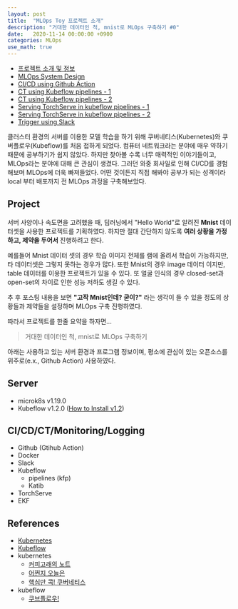 ```yaml
---
layout: post
title:  "MLOps Toy 프로젝트 소개"
description: "거대한 데이터인 척, mnist로 MLOps 구축하기 #0"
date:   2020-11-14 00:00:00 +0900
categories: MLOps
use_math: true
---
```


- [프로젝트 소개 및 정보](https://byeongjokim.github.io/posts/MLOps-Toy-Project-0/)
- [MLOps System Design](https://byeongjokim.github.io/posts/MLOps-Toy-Project-1/)
- [CI/CD using Github Action](https://byeongjokim.github.io/posts/MLOps-Toy-Project-2/)
- [CT using Kubeflow pipelines - 1](https://byeongjokim.github.io/posts/MLOps-Toy-Project-3/)
- [CT using Kubeflow pipelines - 2](https://byeongjokim.github.io/posts/MLOps-Toy-Project-4/)
- [Serving TorchServe in kubeflow pipelines - 1](https://byeongjokim.github.io/posts/MLOps-Toy-Project-5/)
- [Serving TorchServe in kubeflow pipelines - 2](https://byeongjokim.github.io/posts/MLOps-Toy-Project-6/)
- [Trigger using Slack](https://byeongjokim.github.io/posts/MLOps-Toy-Project-7/)

클러스터 환경의 서버를 이용한 모델 학습을 하기 위해 쿠버네티스(Kubernetes)와 쿠버플로우(Kubeflow)를 처음 접하게 되었다. 컴퓨터 네트워크라는 분야에 매우 약하기 때문에 공부하기가 쉽지 않았다. 하지만 찾아볼 수록 너무 매력적인 이야기들이고, MLOps라는 분야에 대해 큰 관심이 생겼다. 그러던 와중 회사일로 인해 CI/CD를 경험해보며 MLOps에 더욱 빠져들었다. 어떤 것이든지 직접 해봐야 공부가 되는 성격이라 local 부터 배포까지 전 MLOps 과정을 구축해보았다. 

## Project
서버 사양이나 속도면을 고려했을 때, 딥러닝에서 "Hello World"로 알려진 **Mnist** 데이터셋을 사용한 프로젝트를 기획하였다. 하지만 절대 간단하지 않도록 **여러 상황을 가정하고, 제약을 두어서** 진행하려고 한다.

예를들어 Mnist 데이터 셋의 경우 학습 이미지 전체를 램에 올려서 학습이 가능하지만, 타 데이터셋은 그렇지 못하는 경우가 많다. 또한 Mnist의 경우 image 데이터 이지만, table 데이터를 이용한 프로젝트가 있을 수 있다. 또 얼굴 인식의 경우 closed-set과 open-set의 차이로 인한 성능 저하도 생길 수 있다.

추 후 포스팅 내용을 보면 **"고작 Mnist인데? 굳이?"** 라는 생각이 들 수 있을 정도의 상황들과 제약들을 설정하며 MLOps 구축 진행하였다.

따라서 프로젝트를 한줄 요약을 하자면...

> 거대한 데이터인 척, mnist로 MLOps 구축하기

아래는 사용하고 있는 서버 환경과 프로그램 정보이며, 평소에 관심이 있는 오픈소스를 위주로(e.x., Github Action) 사용하였다.

## Server
- microk8s v1.19.0
- Kubeflow v1.2.0 ([How to Install v1.2](https://gist.github.com/etheleon/80414516c7fbc7147a5718b9897b1518))

## CI/CD/CT/Monitoring/Logging
- Github (Gtihub Action)
- Docker
- Slack
- Kubeflow
    - pipelines (kfp)
    - Katib
- TorchServe
- EKF

## References
- [Kubernetes](https://kubernetes.io/docs/home/)
- [Kubeflow](https://www.kubeflow.org/docs/)
- kubernetes
    - [커피고래의 노트](https://coffeewhale.com/)
    - [어쩐지 오늘은](https://zzsza.github.io/category/mlops/)
    - [핵심만 콕! 쿠버네티스](http://www.yes24.com/Product/Goods/92426926)
- kubeflow
    - [쿠브플로우!](http://www.yes24.com/Product/Goods/89494414)